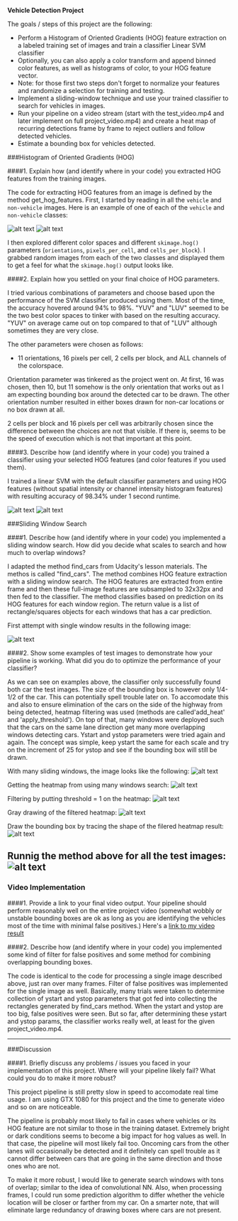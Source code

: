 **Vehicle Detection Project**

The goals / steps of this project are the following:

* Perform a Histogram of Oriented Gradients (HOG) feature extraction on a labeled training set of images and train a classifier Linear SVM classifier
* Optionally, you can also apply a color transform and append binned color features, as well as histograms of color, to your HOG feature vector. 
* Note: for those first two steps don't forget to normalize your features and randomize a selection for training and testing.
* Implement a sliding-window technique and use your trained classifier to search for vehicles in images.
* Run your pipeline on a video stream (start with the test_video.mp4 and later implement on full project_video.mp4) and create a heat map of recurring detections frame by frame to reject outliers and follow detected vehicles.
* Estimate a bounding box for vehicles detected.

[//]: # (Image References)
[image1]: ./output_images/orig_car_image.jpg
[image2]: ./output_images/hog_car_image.jpg
[image3]: ./output_images/orig_noncar_image.jpg
[image4]: ./output_images/hog_noncar_image.jpg
[image5]: ./output_images/detected_car.jpg
[image6]: ./output_images/sliding_window_image.jpg
[image7]: ./output_images/heatmap.jpg
[image8]: ./output_images/thresholded_heatmap.jpg
[image9]: ./output_images/gray_bounded_box_heatmap.jpg
[image10]: ./output_images/overlay_final_bounding_box.jpg
[image11]: ./output_images/test_result_bounded_box_images.jpg
[video1]: ./project_video.mp4

###Histogram of Oriented Gradients (HOG)

####1. Explain how (and identify where in your code) you extracted HOG features from the training images.

The code for extracting HOG features from an image is defined by the method get_hog_features.
First, I started by reading in all the `vehicle` and `non-vehicle` images.  Here is an example of one of each of the `vehicle` and `non-vehicle` classes:

![alt text][image1]
![alt text][image3]

I then explored different color spaces and different `skimage.hog()` parameters (`orientations`, `pixels_per_cell`, and `cells_per_block`).  I grabbed random images from each of the two classes and displayed them to get a feel for what the `skimage.hog()` output looks like.

####2. Explain how you settled on your final choice of HOG parameters.

I tried various combinations of parameters and choose based upon the performance of the SVM classifier produced using them. Most of the time, the accuracy hovered around 94% to 98%. "YUV" and "LUV" seemed to be the two best color spaces to tinker with based on the resulting accuracy. "YUV" on average came out on top compared to that of "LUV" although sometimes they are very close. 

The other parameters were chosen as follows:
- 11 orientations, 16 pixels per cell, 2 cells per block, and ALL channels of the colorspace.

Orientation parameter was tinkered as the project went on. At first, 16 was chosen, then 10, but 11 somehow is the only orientation that works out as I am expecting bounding box around the detected car to be drawn. The other orientation number resulted in either boxes drawn for non-car locations or no box drawn at all.

2 cells per block and 16 pixels per cell was arbitrarily chosen since the difference between the choices are not that visible. If there is, seems to be the speed of execution which is not that important at this point.

####3. Describe how (and identify where in your code) you trained a classifier using your selected HOG features (and color features if you used them).

I trained a linear SVM with the default classifier parameters and using HOG features (without spatial intensity or channel intensity histogram features) with resulting accuracy of 98.34% under 1 second runtime.

![alt text][image2]
![alt text][image4]

###Sliding Window Search

####1. Describe how (and identify where in your code) you implemented a sliding window search.  How did you decide what scales to search and how much to overlap windows?

I adapted the method find_cars from Udacity's lesson materials. The methos is called "find_cars". The method combines HOG feature extraction with a sliding window search. The HOG features are extracted from entire frame and then these full-image features are subsampled to 32x32px and then fed to the classifier. The method classifies based on prediction on its HOG features for each window region. The return value is a list of rectangle/squares objects for each windows that has a car prediction.

First attempt with single window results in the following image:

![alt text][image5]

####2. Show some examples of test images to demonstrate how your pipeline is working.  What did you do to optimize the performance of your classifier?

As we can see on examples above, the classifier only successfully found both car the test images. The size of the bounding box is however only 1/4-1/2 of the car. This can potentially spell trouble later on. To accomodate this and also to ensure elimination of the cars on the side of the highway from being detected, heatmap filtering was used (methods are called'add_heat' and 'apply_threshold'). On top of that, many windows were deployed such that the cars on the same lane direction get many more overlapping windows detecting cars. Ystart and ystop parameters were tried again and again. The concept was simple, keep ystart the same for each scale and try on the increment of 25 for ystop and see if the bounding box will still be drawn.

With many sliding windows, the image looks like the following:
![alt text][image6]

Getting the heatmap from using many windows search:
![alt text][image7]

Filtering by putting threshold = 1 on the heatmap:
![alt text][image8]

Gray drawing of the filtered heatmap:
![alt text][image9]

Draw the bounding box by tracing the shape of the filered heatmap result:
![alt text][image10]

Runnig the method above for all the test images:
![alt text][image11]
---

### Video Implementation

####1. Provide a link to your final video output.  Your pipeline should perform reasonably well on the entire project video (somewhat wobbly or unstable bounding boxes are ok as long as you are identifying the vehicles most of the time with minimal false positives.)
Here's a [link to my video result](./result_project_video.mp4)


####2. Describe how (and identify where in your code) you implemented some kind of filter for false positives and some method for combining overlapping bounding boxes.

The code is identical to the code for processing a single image described above, just ran over many frames. Filter of false positives was implemented for the single image as well. Basically, many trials were taken to determine collection of ystart and ystop parameters that got fed into collecting the rectangles generated by find_cars method. When the ystart and ystop are too big, false positives were seen. But so far, after determining these ystart and ystop params, the classifier works really well, at least for the given project_video.mp4.

---

###Discussion

####1. Briefly discuss any problems / issues you faced in your implementation of this project.  Where will your pipeline likely fail?  What could you do to make it more robust?

This project pipeline is still pretty slow in speed to accomodate real time usage. I am using GTX 1080 for this project and the time to generate video and so on are noticeable.

The pipeline is probably most likely to fail in cases where vehicles or its HOG feature are not similar to those in the training dataset. Extremely bright or dark conditions seems to become a big impact for hog values as well. In that case, the pipeline will most likely fail too. Oncoming cars from the other lanes will occasionally be detected and it definitely can spell trouble as it cannot differ between cars that are going in the same direction and those ones who are not.

To make it more robust, I would like to generate search windows with tons of overlap; similar to the idea of convolutional NN. Also, when processing frames, I could run some prediction algorithm to differ whether the vehicle location will be closer or farther from my car. On a smarter note, that will eliminate large redundancy of drawing boxes where cars are not present.


